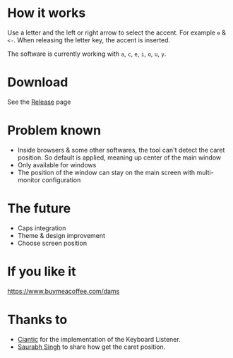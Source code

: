 # How it works
Use a letter and the left or right arrow to select the accent. For example `e` & `<-`. When releasing the letter key, the accent is inserted.

The software is currently working with `a`, `c`, `e`, `i`, `o`, `u`, `y`.

# Download
See the [Release](https://github.com/leroyd/PowerAccent/releases) page

# Problem known
- Inside browsers & some other softwares, the tool can't detect the caret position. So default is applied, meaning up center of the main window
- Only available for windows
- The position of the window can stay on the main screen with multi-monitor configuration

# The future
- Caps integration
- Theme & design improvement
- Choose screen position

# If you like it
https://www.buymeacoffee.com/dams

# Thanks to
- [Ciantic](https://gist.github.com/Ciantic/471698) for the implementation of the Keyboard Listener.
- [Saurabh Singh](https://www.codeproject.com/Articles/34520/Getting-Caret-Position-Inside-Any-Application) to share how get the caret position.